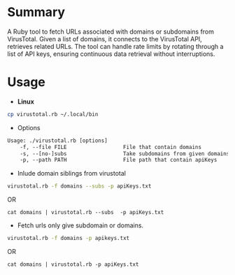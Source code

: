 # Summary

A Ruby tool to fetch URLs associated with domains or subdomains from VirusTotal. Given a list of domains, it connects to the VirusTotal API, retrieves related URLs. The tool can handle rate limits by rotating through a list of API keys, ensuring continuous data retrieval without interruptions.

# Usage

-   **Linux**

```bash
cp virustotal.rb ~/.local/bin

```

-   Options

```txt
Usage: ./virustotal.rb [options]
    -f, --file FILE                  File that contain domains
    -s, --[no-]subs                  Take subdomains from given domains
    -p, --path PATH                  File path that contain apiKeys

```

-   Inlude domain siblings from virustotal

```bash
virustotal.rb -f domains --subs -p apiKeys.txt

```

OR

```
cat domains | virustotal.rb --subs  -p apiKeys.txt

```

-   Fetch urls only give subdomain or domains.

```bash
virustotal.rb -f domains -p apikeys.txt

```

OR

```
cat domains | virustotal.rb -p apiKeys.txt

```
